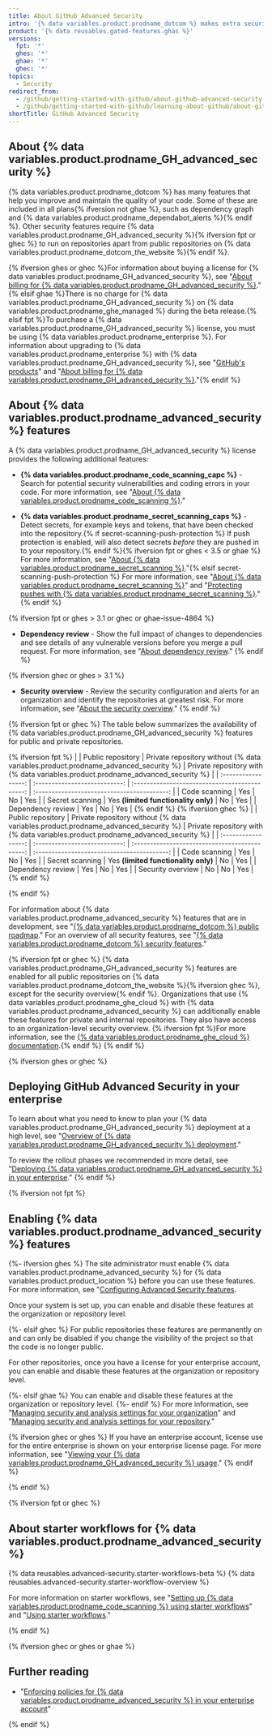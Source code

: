 ```yaml
---
title: About GitHub Advanced Security
intro: '{% data variables.product.prodname_dotcom %} makes extra security features available to customers under an {% data variables.product.prodname_advanced_security %} license.{% ifversion fpt or ghec %} These features are also enabled for public repositories on {% data variables.product.prodname_dotcom_the_website %}.{% endif %}'
product: '{% data reusables.gated-features.ghas %}'
versions:
  fpt: '*'
  ghes: '*'
  ghae: '*'
  ghec: '*'
topics:
  - Security
redirect_from:
  - /github/getting-started-with-github/about-github-advanced-security
  - /github/getting-started-with-github/learning-about-github/about-github-advanced-security
shortTitle: GitHub Advanced Security
---
```

## About {% data variables.product.prodname_GH_advanced_security %}

{% data variables.product.prodname_dotcom %} has many features that help you improve and maintain the quality of your code. Some of these are included in all plans{% ifversion not ghae %}, such as dependency graph and {% data variables.product.prodname_dependabot_alerts %}{% endif %}. Other security features require {% data variables.product.prodname_GH_advanced_security %}{% ifversion fpt or ghec %} to run on repositories apart from public repositories on {% data variables.product.prodname_dotcom_the_website %}{% endif %}.

{% ifversion ghes or ghec %}For information about buying a license for {% data variables.product.prodname_GH_advanced_security %}, see "[About billing for {% data variables.product.prodname_GH_advanced_security %}](/billing/managing-billing-for-github-advanced-security/about-billing-for-github-advanced-security)."{% elsif ghae %}There is no charge for {% data variables.product.prodname_GH_advanced_security %} on {% data variables.product.prodname_ghe_managed %} during the beta release.{% elsif fpt %}To purchase a {% data variables.product.prodname_GH_advanced_security %} license, you must be using {% data variables.product.prodname_enterprise %}. For information about upgrading to {% data variables.product.prodname_enterprise %} with {% data variables.product.prodname_GH_advanced_security %}, see "[GitHub's products](/get-started/learning-about-github/githubs-products)" and "[About billing for {% data variables.product.prodname_GH_advanced_security %}](/billing/managing-billing-for-github-advanced-security/about-billing-for-github-advanced-security)."{% endif %}

## About {% data variables.product.prodname_advanced_security %} features

A {% data variables.product.prodname_GH_advanced_security %} license provides the following additional features:

- **{% data variables.product.prodname_code_scanning_capc %}** - Search for potential security vulnerabilities and coding errors in your code. For more information, see "[About {% data variables.product.prodname_code_scanning %}](/code-security/code-scanning/automatically-scanning-your-code-for-vulnerabilities-and-errors/about-code-scanning)."

- **{% data variables.product.prodname_secret_scanning_caps %}** - Detect secrets, for example keys and tokens, that have been checked into the repository.{% if secret-scanning-push-protection %} If push protection is enabled, will also detect secrets _before_ they are pushed in to your repository.{% endif %}{% ifversion fpt or ghes < 3.5 or ghae %} For more information, see "[About {% data variables.product.prodname_secret_scanning %}](/code-security/secret-scanning/about-secret-scanning)."{% elsif secret-scanning-push-protection %} For more information, see "[About {% data variables.product.prodname_secret_scanning %}](/code-security/secret-scanning/about-secret-scanning)" and "[Protecting pushes with {% data variables.product.prodname_secret_scanning %}](/code-security/secret-scanning/protecting-pushes-with-secret-scanning)."{% endif %}

{% ifversion fpt or ghes > 3.1 or ghec or ghae-issue-4864 %}
- **Dependency review** - Show the full impact of changes to dependencies and see details of any vulnerable versions before you merge a pull request. For more information, see "[About dependency review](/code-security/supply-chain-security/about-dependency-review)."
{% endif %}

{% ifversion ghec or ghes > 3.1 %}
- **Security overview** - Review the security configuration and alerts for an organization and identify the repositories at greatest risk. For more information, see "[About the security overview](/code-security/security-overview/about-the-security-overview)."
{% endif %}

{% ifversion fpt or ghec %}
The table below summarizes the availability of {% data variables.product.prodname_GH_advanced_security %} features for public and private repositories.

{% ifversion fpt %}
|                   | Public repository           | Private repository without {% data variables.product.prodname_advanced_security %} | Private repository with {% data variables.product.prodname_advanced_security %} |
| :-----------------: | :---------------------------: | :--------------------------------------------: | :-----------------------------------------: |
| Code scanning     | Yes                         | No                                           | Yes                                        |
| Secret scanning   | Yes **(limited functionality only)** | No                                           | Yes                                       |
| Dependency review | Yes                         | No                                           | Yes                                       |
{% endif %}
{% ifversion ghec %}
|                   | Public repository           | Private repository without {% data variables.product.prodname_advanced_security %} | Private repository with {% data variables.product.prodname_advanced_security %} |
| :-----------------: | :---------------------------: | :--------------------------------------------: | :-----------------------------------------: |
| Code scanning     | Yes                         | No                                           | Yes                                        |
| Secret scanning   | Yes **(limited functionality only)** | No                                           | Yes                                       |
| Dependency review | Yes                         | No                                           | Yes                                       |
| Security overview | No                          | No                                           | Yes                                          |
{% endif %}

{% endif %}

For information about {% data variables.product.prodname_advanced_security %} features that are in development, see "[{% data variables.product.prodname_dotcom %} public roadmap](https://github.com/github/roadmap)." For an overview of all security features, see "[{% data variables.product.prodname_dotcom %} security features](/code-security/getting-started/github-security-features)."

{% ifversion fpt or ghec %}
{% data variables.product.prodname_GH_advanced_security %} features are enabled for all public repositories on {% data variables.product.prodname_dotcom_the_website %}{% ifversion ghec %}, except for the security overview{% endif %}. Organizations that use {% data variables.product.prodname_ghe_cloud %} with {% data variables.product.prodname_advanced_security %} can additionally enable these features for private and internal repositories. They also have access to an organization-level security overview. {% ifversion fpt %}For more information, see the [{% data variables.product.prodname_ghe_cloud %} documentation](/enterprise-cloud@latest/get-started/learning-about-github/about-github-advanced-security#enabling-advanced-security-features).{% endif %}
{% endif %}

{% ifversion ghes or ghec %}
## Deploying GitHub Advanced Security in your enterprise

To learn about what you need to know to plan your {% data variables.product.prodname_GH_advanced_security %} deployment at a high level, see "[Overview of {% data variables.product.prodname_GH_advanced_security %} deployment](/admin/advanced-security/overview-of-github-advanced-security-deployment)."

To review the rollout phases we recommended in more detail, see "[Deploying {% data variables.product.prodname_GH_advanced_security %} in your enterprise](/admin/advanced-security/deploying-github-advanced-security-in-your-enterprise)."
{% endif %}

{% ifversion not fpt %}
## Enabling {% data variables.product.prodname_advanced_security %} features

{%- ifversion ghes %}
The site administrator must enable {% data variables.product.prodname_advanced_security %} for {% data variables.product.product_location %} before you can use these features. For more information, see "[Configuring Advanced Security features](/admin/configuration/configuring-advanced-security-features).

Once your system is set up, you can enable and disable these features at the organization or repository level.

{%- elsif ghec %}
For public repositories these features are permanently on and can only be disabled if you change the visibility of the project so that the code is no longer public.

For other repositories, once you have a license for your enterprise account, you can enable and disable these features at the organization or repository level.

{%- elsif ghae %}
You can enable and disable these features at the organization or repository level.
{%- endif %}
For more information, see "[Managing security and analysis settings for your organization](/organizations/keeping-your-organization-secure/managing-security-and-analysis-settings-for-your-organization)" and "[Managing security and analysis settings for your repository](/github/administering-a-repository/managing-security-and-analysis-settings-for-your-repository)."

{% ifversion ghec or ghes %}
If you have an enterprise account, license use for the entire enterprise is shown on your enterprise license page. For more information, see "[Viewing your {% data variables.product.prodname_GH_advanced_security %} usage](/billing/managing-licensing-for-github-advanced-security/viewing-your-github-advanced-security-usage)."
{% endif %}

{% endif %}

{% ifversion fpt or ghec %}
## About starter workflows for {% data variables.product.prodname_advanced_security %}

{% data reusables.advanced-security.starter-workflows-beta %}
{% data reusables.advanced-security.starter-workflow-overview %}

For more information on starter workflows, see "[Setting up {% data variables.product.prodname_code_scanning %} using starter workflows](/code-security/code-scanning/automatically-scanning-your-code-for-vulnerabilities-and-errors/setting-up-code-scanning-for-a-repository#setting-up-code-scanning-using-starter-workflows)" and "[Using starter workflows](/actions/using-workflows/using-starter-workflows)."

{% endif %}

{% ifversion ghec or ghes or ghae %}
## Further reading

- "[Enforcing policies for {% data variables.product.prodname_advanced_security %} in your enterprise account](/admin/policies/enforcing-policies-for-advanced-security-in-your-enterprise)"

{% endif %}
